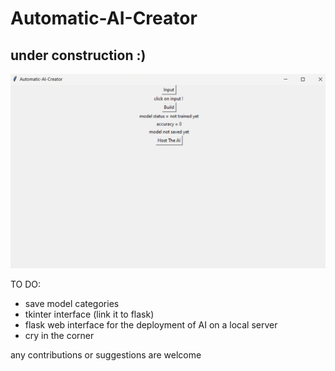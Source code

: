 # Automatic-AI-Creator

##  under construction :) 

![interface](interface.png)



TO DO:
* save model categories
* tkinter interface (link it to flask)
* flask web interface for the deployment of AI on a local server
* cry in the corner

any contributions or suggestions are welcome 
